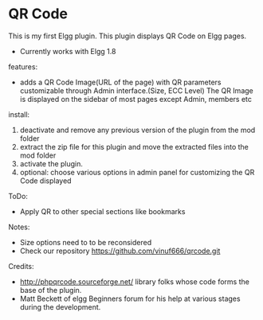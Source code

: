 QR Code
==============

This is my first Elgg plugin.
This plugin displays QR Code on Elgg pages. 

- Currently works with Elgg 1.8

features:

* adds a QR Code Image(URL of the page) with QR parameters customizable through Admin interface.(Size, ECC Level)
The QR Image is displayed on the sidebar of most pages except Admin, members etc

install:

1. deactivate and remove any previous version of the plugin from the mod folder
2. extract the zip file for this plugin and move the extracted files into the mod folder
3. activate the plugin.
4. optional: choose various options in admin panel for customizing the QR Code displayed

ToDo:

* Apply QR to other special sections like bookmarks

Notes:

* Size options need to to be reconsidered
* Check our repository https://github.com/vinuf666/qrcode.git

Credits:

* http://phpqrcode.sourceforge.net/ library folks whose code forms the base of the plugin.
* Matt Beckett of elgg Beginners forum for his help at various stages during the development.

